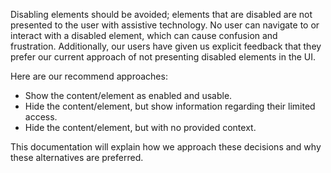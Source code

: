 Disabling elements should be avoided; elements that are disabled are not presented to the user with assistive technology. No user can navigate to or interact with a disabled element, which can cause confusion and frustration. Additionally, our users have given us explicit feedback that they prefer our current approach of not presenting disabled elements in the UI.

Here are our recommend approaches:
- Show the content/element as enabled and usable.
- Hide the content/element, but show information regarding their limited access.
- Hide the content/element, but with no provided context.

This documentation will explain how we approach these decisions and why these alternatives are preferred.